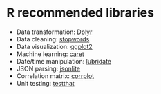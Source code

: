 # R recommended libraries
* Data transformation: [Dplyr](https://dplyr.tidyverse.org/)
* Data cleaning: [stopwords](https://github.com/quanteda/stopwords)
* Data visualization: [ggplot2](http://ggplot2.tidyverse.org/)
* Machine learning: [caret](https://cran.r-project.org/web/packages/caret/vignettes/caret.html)
* Date/time manipulation: [lubridate](https://lubridate.tidyverse.org/)
* JSON parsing: [jsonlite](https://cran.r-project.org/web/packages/jsonlite/vignettes/json-aaquickstart.html)
* Correlation matrix: [corrplot](https://cran.r-project.org/web/packages/corrplot/vignettes/corrplot-intro.html)
* Unit testing: [testthat](https://testthat.r-lib.org)
